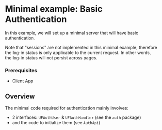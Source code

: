 # Minimal example: Basic Authentication

In this example, we will set up a minimal server that will have basic authentication.

Note that "sessions" are not implemented in this minimal example, therefore the log-in status
is only applicable to the current request. In other words, the log-in status will not persist across pages.

### Prerequisites

- [Client App](04_client_app)

## Overview

The minimal code required for authentication mainly involves:
- 2 interfaces: `UFAuthUser` & `UFAuthHandler` (see the `auth` package)
- and the code to initialize them (see `AuthApi`)